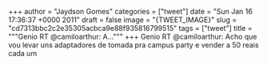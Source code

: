 
+++
author = "Jaydson Gomes"
categories = ["tweet"]
date = "Sun Jan 16 17:36:37 +0000 2011"
draft = false
image = "{TWEET_IMAGE}"
slug = "cd7313bbc2c2e35305acbca9e88f935816799515"
tags = ["tweet"]
title = """Genio RT @camiloarthur: A..."""
+++
Genio RT @camiloarthur: Acho que vou levar uns adaptadores de tomada pra campus party e vender a 50 reais cada um

